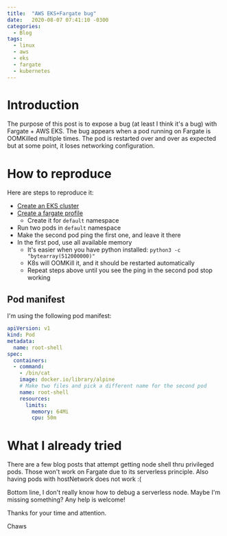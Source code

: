 ```yaml
---
title:  "AWS EKS+Fargate bug"
date:   2020-08-07 07:41:10 -0300
categories:
  - Blog
tags:
  - linux
  - aws
  - eks
  - fargate
  - kubernetes
---
```


# Introduction

The purpose of this post is to expose a bug (at least I think it's a bug) with Fargate + AWS EKS. The bug appears when a pod running on Fargate is OOMKilled multiple times. The pod is restarted over and over as expected but at some point, it loses networking configuration.

# How to reproduce

Here are steps to reproduce it:

* [Create an EKS cluster](https://docs.aws.amazon.com/eks/latest/userguide/create-cluster.html)
* [Create a fargate profile](https://docs.aws.amazon.com/eks/latest/userguide/fargate-getting-started.html)
  * Create it for `default` namespace
* Run two pods in `default` namespace
* Make the second pod ping the first one, and leave it there
* In the first pod, use all available memory
  * It's easier when you have python installed: `python3 -c "bytearray(512000000)"`
  * K8s will OOMKill it, and it should be restarted automatically
  * Repeat steps above until you see the ping in the second pod stop working

## Pod manifest

I'm using the following pod manifest:

```yaml
apiVersion: v1
kind: Pod
metadata:
  name: root-shell
spec:
  containers:
  - command:
    - /bin/cat
    image: docker.io/library/alpine
    # Make two files and pick a different name for the second pod
    name: root-shell
    resources:
      limits:
        memory: 64Mi
        cpu: 50m
```


# What I already tried

There are a few blog posts that attempt getting node shell thru privileged pods. Those won't work on Fargate due to its serverless principle. Also having pods with hostNetwork does not work :(

Bottom line, I don't really know how to debug a serverless node. Maybe I'm missing something? Any help is welcome!


Thanks for your time and attention.

Chaws
